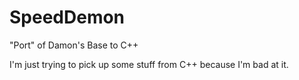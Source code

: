 # SpeedDemon

"Port" of Damon's Base to C++

I'm just trying to pick up some stuff from C++ because I'm bad at it.
